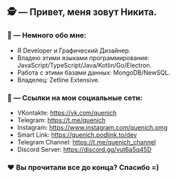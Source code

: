 ## 🕵️‍ — Привет, меня зовут Никита.

### 📑 — Немного обо мне:
- Я Developer и Графический Дизайнер.
- Владею этими языками программирования: JavaScript/TypeScript/Java/Kotlin/Go/Electron.
- Работа с этими базами данных: MongoDB/NewSQL.
- Владелец: Zetline Extensive.

### 🔗 — Ссылки на мои социальные сети:
- VKontakte: https://vk.com/quenich
- Telegram: https://t.me/quenich
- Instagram: https://www.instagram.com/quenich.omg
- Smart Link: https://quenich.podlink.to/dev
- Telegram Channel: https://t.me/quenich_channel
- Discord Server: https://discord.gg/vut6a5q45D

### ❤ Вы прочитали все до конца? Спасибо =)
